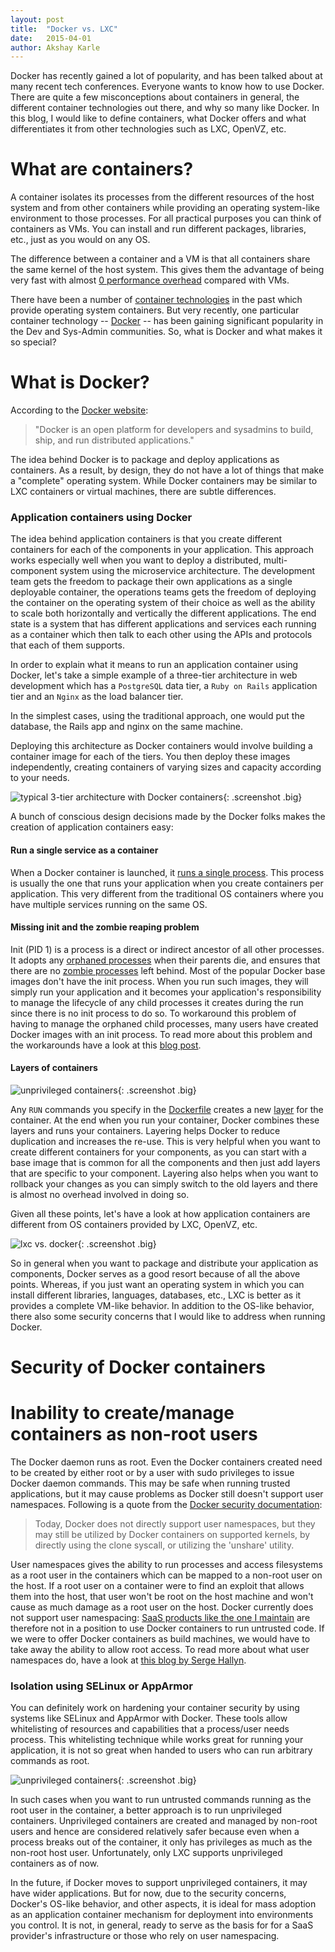 ```yaml
---
layout: post
title:  "Docker vs. LXC"
date:   2015-04-01
author: Akshay Karle
---
```


Docker has recently gained a lot of popularity, and has been talked about at many recent tech conferences. Everyone wants to know how to use Docker. There are quite a few misconceptions about containers in general, the different container technologies out there, and why so many like Docker. In this blog, I would like to define containers, what Docker offers and what differentiates it from other technologies such as LXC, OpenVZ, etc.

# What are containers?

A container isolates its processes from the different resources of the host system and from other containers while providing an operating system-like environment to those processes. For all practical purposes you can think of containers as VMs. You can install and run different packages, libraries, etc., just as you would on any OS.

The difference between a container and a VM is that all containers share the same kernel of the host system. This gives them the advantage of being very fast with almost [0 performance overhead](https://en.wikipedia.org/wiki/Operating-system-level_virtualization#Overhead) compared with VMs.

There have been a number of [container technologies](https://en.wikipedia.org/wiki/Operating-system-level_virtualization#Implementations) in the past which provide operating system containers. But very recently, one particular container technology -- [Docker](https://www.Docker.com/) -- has been gaining significant popularity in the Dev and Sys-Admin communities. So, what is Docker and what makes it so special?

# What is Docker?

According to the [Docker website](https://www.Docker.com/):

> "Docker is an open platform for developers and sysadmins to build, ship, and run distributed applications."

The idea behind Docker is to package and deploy applications as containers. As a result, by design, they do not have a lot of things that make a "complete" operating system. While Docker containers may be similar to LXC containers or virtual machines, there are subtle differences.

### Application containers using Docker

The idea behind application containers is that you create different containers for each of the components in your application. This approach works especially well when you want to deploy a distributed, multi-component system using the microservice architecture. The development team gets the freedom to package their own applications as a single deployable container, the operations teams gets the freedom of deploying the container on the operating system of their choice as well as the ability to scale both horizontally and vertically the different applications. The end state is a system that has different applications and services each running as a container which then talk to each other using the APIs and protocols that each of them supports.

In order to explain what it means to run an application container using Docker, let's take a simple example of a three-tier architecture in web development which has a `PostgreSQL` data tier, a `Ruby on Rails` application tier and an `Nginx` as the load balancer tier.

In the simplest cases, using the traditional approach, one would put the database, the Rails app and nginx on the same machine.

Deploying this architecture as Docker containers would involve building a container image for each of the tiers. You then deploy these images independently, creating containers of varying sizes and capacity according to your needs.

![typical 3-tier architecture with Docker containers](/assets/images/screenshots/snap-containers/3-tier-architecture-using-docker.jpg){: .screenshot .big}

A bunch of conscious design decisions made by the Docker folks makes the creation of application containers easy:

#### Run a single service as a container

When a Docker container is launched, it [runs a single process](https://docs.docker.com/reference/run/). This process is usually the one that runs your application when you create containers per application. This very different from the traditional OS containers where you have multiple services running on the same OS.

#### Missing init and the zombie reaping problem

Init (PID 1) is a process is a direct or indirect ancestor of all other processes. It adopts any [orphaned processes](https://en.wikipedia.org/wiki/Orphan_process) when their parents die, and ensures that there are no [zombie processes](https://en.wikipedia.org/wiki/Zombie_process) left behind. Most of the popular Docker base images don't have the init process. When you run such images, they will simply run your application and it becomes your application's responsibility to manage the lifecycle of any child processes it creates during the run since there is no init process to do so. To workaround this problem of having to manage the orphaned child processes, many users have created Docker images with an init process. To read more about this problem and the workarounds have a look at this [blog post](https://blog.phusion.nl/2015/01/20/docker-and-the-pid-1-zombie-reaping-problem/).

#### Layers of containers

![unprivileged containers](/assets/images/screenshots/snap-containers/docker-layers.png){: .screenshot .big}

Any `RUN` commands you specify in the [Dockerfile](https://docs.docker.com/reference/builder/) creates a new [layer](https://docs.docker.com/terms/layer/) for the container. At the end when you run your container, Docker combines these layers and runs your containers. Layering helps Docker to reduce duplication and increases the re-use. This is very helpful when you want to create different containers for your components, as you can start with a base image that is common for all the components and then just add layers that are specific to your component. Layering also helps when you want to rollback your changes as you can simply switch to the old layers and there is almost no overhead involved in doing so.

Given all these points, let's have a look at how application containers are different from OS containers provided by LXC, OpenVZ, etc.

![lxc vs. docker](/assets/images/screenshots/snap-containers/lxc-vs-docker.jpg){: .screenshot .big}

So in general when you want to package and distribute your application as components, Docker serves as a good resort because of all the above points. Whereas, if you just want an operating system in which you can install different libraries, languages, databases, etc., LXC is better as it provides a complete VM-like behavior. In addition to the OS-like behavior, there also some security concerns that I would like to address when running Docker.

# Security of Docker containers

# Inability to create/manage containers as non-root users

The Docker daemon runs as root. Even the Docker containers created need to be created by either root or by a user with sudo privileges to issue Docker daemon commands. This may be safe when running trusted applications, but it may cause problems as Docker still doesn't support user namespaces. Following is a quote from the [Docker security documentation](https://docs.docker.com/articles/security/):

> Today, Docker does not directly support user namespaces, but they may still be utilized by Docker containers on supported kernels, by directly using the clone syscall, or utilizing the 'unshare' utility.

User namespaces gives the ability to run processes and access filesystems as a root user in the containers which can be mapped to a non-root user on the host. If a root user on a container were to find an exploit that allows them into the host, that user won't be root on the host machine and won't cause as much damage as a root user on the host. Docker currently does not support user namespacing: [SaaS products like the one I maintain](https://www.snap-ci.com/) are therefore not in a position to use Docker containers to run untrusted code. If we were to offer Docker containers as build machines, we would have to take away the ability to allow root access. To read more about what user namespaces do, have a look at [this blog by Serge Hallyn](https://s3hh.wordpress.com/2012/05/10/user-namespaces-available-to-play/).

### Isolation using SELinux or AppArmor

You can definitely work on hardening your container security by using systems like SELinux and AppArmor with Docker. These tools allow whitelisting of resources and capabilities that a process/user needs process. This whitelisting technique while works great for running your application, it is not so great when handed to users who can run arbitrary commands as root.


![unprivileged containers](/assets/images/screenshots/snap-containers/unprivileged-containers.jpg){: .screenshot .big}

In such cases when you want to run untrusted commands running as the root user in the container, a better approach is to run unprivileged containers. Unprivileged containers are created and managed by non-root users and hence are considered relatively safer because even when a process breaks out of the container, it only has privileges as much as the non-root host user. Unfortunately, only LXC supports unprivileged containers as of now.

In the future, if Docker moves to support unprivileged containers, it may have wider applications. But for now, due to the security concerns, Docker's OS-like behavior, and other aspects, it is ideal for mass adoption as an application container mechanism for deployment into environments you control. It is not, in general, ready to serve as the basis for for a SaaS provider's infrastructure or those who rely on user namespacing.
